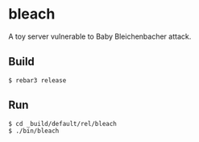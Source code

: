 # bleach

A toy server vulnerable to Baby Bleichenbacher attack.

## Build

    $ rebar3 release

## Run

    $ cd _build/default/rel/bleach
    $ ./bin/bleach
